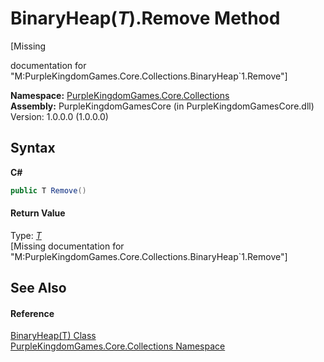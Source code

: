 # BinaryHeap(*T*).Remove Method 
 

\[Missing <summary> documentation for "M:PurpleKingdomGames.Core.Collections.BinaryHeap`1.Remove"\]

**Namespace:**&nbsp;<a href="N_PurpleKingdomGames_Core_Collections">PurpleKingdomGames.Core.Collections</a><br />**Assembly:**&nbsp;PurpleKingdomGamesCore (in PurpleKingdomGamesCore.dll) Version: 1.0.0.0 (1.0.0.0)

## Syntax

**C#**<br />
``` C#
public T Remove()
```


#### Return Value
Type: <a href="T_PurpleKingdomGames_Core_Collections_BinaryHeap_1">*T*</a><br />\[Missing <returns> documentation for "M:PurpleKingdomGames.Core.Collections.BinaryHeap`1.Remove"\]

## See Also


#### Reference
<a href="T_PurpleKingdomGames_Core_Collections_BinaryHeap_1">BinaryHeap(T) Class</a><br /><a href="N_PurpleKingdomGames_Core_Collections">PurpleKingdomGames.Core.Collections Namespace</a><br />
